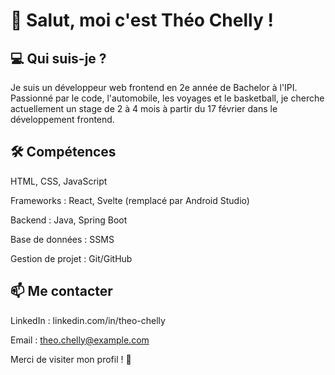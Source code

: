 # 👋 Salut, moi c'est Théo Chelly !

## 💻 Qui suis-je ?

Je suis un développeur web frontend en 2e année de Bachelor à l'IPI. Passionné par le code, l'automobile, les voyages et le basketball, je cherche actuellement un stage de 2 à 4 mois à partir du 17 février dans le développement frontend.

## 🛠 Compétences

HTML, CSS, JavaScript

Frameworks : React, Svelte (remplacé par Android Studio)

Backend : Java, Spring Boot

Base de données : SSMS

Gestion de projet : Git/GitHub

## 📫 Me contacter

LinkedIn : linkedin.com/in/theo-chelly

Email : theo.chelly@example.com

Merci de visiter mon profil ! 🚀
